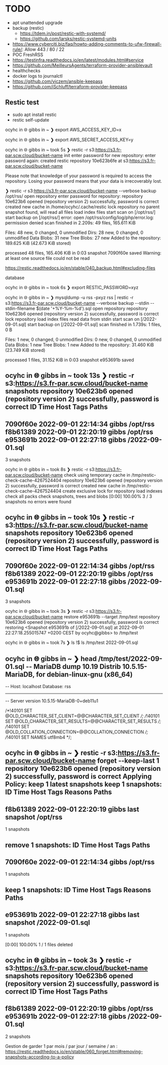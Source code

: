 # TODO

- apt unattended upgrade
- backup (restic)
  - https://tdem.in/post/restic-with-systemd/
  - https://github.com/larsks/restic-systemd-units
-  https://www.cyberciti.biz/faq/howto-adding-comments-to-ufw-firewall-rule/: Allow 443 / 80 / 22
- POC FreshRSS
- https://testinfra.readthedocs.io/en/latest/modules.html#service
- https://github.com/MeilleursAgents/terraform-provider-ansiblevault
- healthchecks
- docker logs to journalctl
- https://github.com/viczem/ansible-keepass
- https://github.com/iSchluff/terraform-provider-keepass

## Restic test

- sudo apt install restic
- restic self-update

ocyhc in 🌐 gibbs in ~
❯ export AWS_ACCESS_KEY_ID=x

ocyhc in 🌐 gibbs in ~
❯ export AWS_SECRET_ACCESS_KEY=y

ocyhc in 🌐 gibbs in ~ took 5s
❯ restic -r s3:https://s3.fr-par.scw.cloud/bucket-name init
enter password for new repository:
enter password again:
created restic repository 10e623b6fe at s3:https://s3.fr-par.scw.cloud/bucket-name

Please note that knowledge of your password is required to access
the repository. Losing your password means that your data is
irrecoverably lost.

❯ restic -r s3:https://s3.fr-par.scw.cloud/bucket-name --verbose backup /opt/rss/
open repository
enter password for repository:
repository 10e623b6 opened (repository version 2) successfully, password is correct
created new cache in /home/ocyhc/.cache/restic
lock repository
no parent snapshot found, will read all files
load index files
start scan on [/opt/rss/]
start backup on [/opt/rss/]
error: open /opt/rss/config/log/php/error.log: permission denied
scan finished in 2.209s: 49 files, 165.611 KiB

Files:          48 new,     0 changed,     0 unmodified
Dirs:           28 new,     0 changed,     0 unmodified
Data Blobs:     31 new
Tree Blobs:     27 new
Added to the repository: 189.625 KiB (42.673 KiB stored)

processed 48 files, 165.406 KiB in 0:03
snapshot 7090f60e saved
Warning: at least one source file could not be read

https://restic.readthedocs.io/en/stable/040_backup.html#excluding-files

database

ocyhc in 🌐 gibbs in ~ took 6s
❯ export RESTIC_PASSWORD=xyz

ocyhc in 🌐 gibbs in ~
❯ mysqldump -u rss -pxyz rss | restic -r s3:https://s3.fr-par.scw.cloud/bucket-name --verbose backup --stdin --stdin-filename $(date '+%Y-%m-%d').sql
open repository
repository 10e623b6 opened (repository version 2) successfully, password is correct
lock repository
load index files
read data from stdin
start scan on [/2022-09-01.sql]
start backup on [/2022-09-01.sql]
scan finished in 1.739s: 1 files, 0 B

Files:           1 new,     0 changed,     0 unmodified
Dirs:            0 new,     0 changed,     0 unmodified
Data Blobs:      1 new
Tree Blobs:      1 new
Added to the repository: 31.460 KiB (23.749 KiB stored)

processed 1 files, 31.152 KiB in 0:03
snapshot e953691b saved

ocyhc in 🌐 gibbs in ~ took 13s
❯ restic -r s3:https://s3.fr-par.scw.cloud/bucket-name snapshots
repository 10e623b6 opened (repository version 2) successfully, password is correct
ID        Time                 Host        Tags        Paths
----------------------------------------------------------------------
7090f60e  2022-09-01 22:14:34  gibbs                   /opt/rss
f8b61389  2022-09-01 22:20:19  gibbs                   /opt/rss
e953691b  2022-09-01 22:27:18  gibbs                   /2022-09-01.sql
----------------------------------------------------------------------
3 snapshots

ocyhc in 🌐 gibbs in ~ took 8s
❯ restic -r s3:https://s3.fr-par.scw.cloud/bucket-name check
using temporary cache in /tmp/restic-check-cache-4267524404
repository 10e623b6 opened (repository version 2) successfully, password is correct
created new cache in /tmp/restic-check-cache-4267524404
create exclusive lock for repository
load indexes
check all packs
check snapshots, trees and blobs
[0:00] 100.00%  3 / 3 snapshots
no errors were found

ocyhc in 🌐 gibbs in ~ took 10s
❯ restic -r s3:https://s3.fr-par.scw.cloud/bucket-name snapshots
repository 10e623b6 opened (repository version 2) successfully, password is correct
ID        Time                 Host        Tags        Paths
----------------------------------------------------------------------
7090f60e  2022-09-01 22:14:34  gibbs                   /opt/rss
f8b61389  2022-09-01 22:20:19  gibbs                   /opt/rss
e953691b  2022-09-01 22:27:18  gibbs                   /2022-09-01.sql
----------------------------------------------------------------------
3 snapshots

ocyhc in 🌐 gibbs in ~ took 3s
❯ restic -r s3:https://s3.fr-par.scw.cloud/bucket-name restore e953691b --target /tmp/test
repository 10e623b6 opened (repository version 2) successfully, password is correct
restoring <Snapshot e953691b of [/2022-09-01.sql] at 2022-09-01 22:27:18.255015747 +0200 CEST by ocyhc@gibbs> to /tmp/test

ocyhc in 🌐 gibbs in ~ took 7s
❯ ls !$
ls /tmp/test
2022-09-01.sql

ocyhc in 🌐 gibbs in ~
❯ head /tmp/test/2022-09-01.sql
-- MariaDB dump 10.19  Distrib 10.5.15-MariaDB, for debian-linux-gnu (x86_64)
--
-- Host: localhost    Database: rss
-- ------------------------------------------------------
-- Server version	10.5.15-MariaDB-0+deb11u1

/*!40101 SET @OLD_CHARACTER_SET_CLIENT=@@CHARACTER_SET_CLIENT */;
/*!40101 SET @OLD_CHARACTER_SET_RESULTS=@@CHARACTER_SET_RESULTS */;
/*!40101 SET @OLD_COLLATION_CONNECTION=@@COLLATION_CONNECTION */;
/*!40101 SET NAMES utf8mb4 */;

ocyhc in 🌐 gibbs in ~
❯ restic -r s3:https://s3.fr-par.scw.cloud/bucket-name forget --keep-last 1
repository 10e623b6 opened (repository version 2) successfully, password is correct
Applying Policy: keep 1 latest snapshots
keep 1 snapshots:
ID        Time                 Host        Tags        Reasons        Paths
------------------------------------------------------------------------------
f8b61389  2022-09-01 22:20:19  gibbs                   last snapshot  /opt/rss
------------------------------------------------------------------------------
1 snapshots

remove 1 snapshots:
ID        Time                 Host        Tags        Paths
---------------------------------------------------------------
7090f60e  2022-09-01 22:14:34  gibbs                   /opt/rss
---------------------------------------------------------------
1 snapshots

keep 1 snapshots:
ID        Time                 Host        Tags        Reasons        Paths
-------------------------------------------------------------------------------------
e953691b  2022-09-01 22:27:18  gibbs                   last snapshot  /2022-09-01.sql
-------------------------------------------------------------------------------------
1 snapshots

[0:00] 100.00%  1 / 1 files deleted

ocyhc in 🌐 gibbs in ~ took 3s
❯ restic -r s3:https://s3.fr-par.scw.cloud/bucket-name snapshots
repository 10e623b6 opened (repository version 2) successfully, password is correct
ID        Time                 Host        Tags        Paths
----------------------------------------------------------------------
f8b61389  2022-09-01 22:20:19  gibbs                   /opt/rss
e953691b  2022-09-01 22:27:18  gibbs                   /2022-09-01.sql
----------------------------------------------------------------------
2 snapshots

Gestion de garder 1 par mois / par jour / semaine / an : https://restic.readthedocs.io/en/stable/060_forget.html#removing-snapshots-according-to-a-policy
